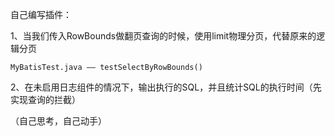 自己编写插件：

1、当我们传入RowBounds做翻页查询的时候，使用limit物理分页，代替原来的逻辑分页



`MyBatisTest.java —— testSelectByRowBounds()`


2、在未启用日志组件的情况下，输出执行的SQL，并且统计SQL的执行时间（先实现查询的拦截）

（自己思考，自己动手）